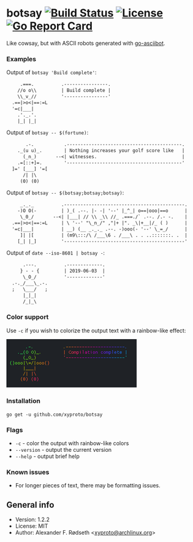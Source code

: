 # botsay [![Build Status](https://travis-ci.org/xyproto/botsay.svg?branch=master)](https://travis-ci.org/xyproto/botsay) [![License](https://img.shields.io/badge/license-MIT-green.svg?style=flat)](https://raw.githubusercontent.com/xyproto/botsay/master/LICENSE) [![Go Report Card](https://goreportcard.com/badge/github.com/xyproto/botsay)](https://goreportcard.com/report/github.com/xyproto/botsay)

Like cowsay, but with ASCII robots generated with [go-asciibot](https://github.com/mattes/go-asciibot).

### Examples

Output of `botsay 'Build complete'`:

```
     .===.          .----------------.
    //o o\\         | Build complete |
    \\_v_//         '----------------'
  .==|>o<|==:=L
  '=c|___|
    .'._.'.
    |_| |_|
```

Output of `botsay -- $(fortune)`:

```
       .-.           .------------------------------------------.
    ._(u u)_.        | Nothing increases your golf score like   |
      (_n_)       --<| witnesses.                               |
    .=[::+]=.        '------------------------------------------'
  ]=' [___] '=[
      /| |\
     (0) (0)
```

Output of `botsay -- $(botsay;botsay;botsay)`:

```
     _._._          .--------------------------------------------.
    -)O O(-         | )_( .--. |- -| '--' |_^_| o==|ooo|==o      |
     \_0_/       --<| |___| // \\ _\\ //_ .===./` .--. /.- -.    |
  .==|>o<|==:=L     | \ '--' "\_n_/" ,"|+ |". _\|+__|/_ ( )      |
  '=c|___|          | __) (__ _._._ .--. -)ooo(- '--' \_=_/      |
     ]| |[          | (m9\:::/\ /___\6 . /___\ . . ..:::::::. .  |
    [_| |_]         '--------------------------------------------'
```

Output of `date --iso-8601 | botsay -`:

```
      .---.          .-------------.
     } - - {         | 2019-06-03  |
      \_O_/          '-------------'
  .-._/___\_.-.
  ;   \___/   ;
      |_|_|
      /_|_\
```

### Color support

Use `-c` if you wish to colorize the output text with a rainbow-like effect:

![](img/botsay.png)

### Installation

    go get -u github.com/xyproto/botsay

### Flags

* `-c` - color the output with rainbow-like colors
* `--version` - output the current version
* `--help` - output brief help

### Known issues

* For longer pieces of text, there may be formatting issues.

## General info

* Version: 1.2.2
* License: MIT
* Author: Alexander F. Rødseth &lt;xyproto@archlinux.org&gt;
